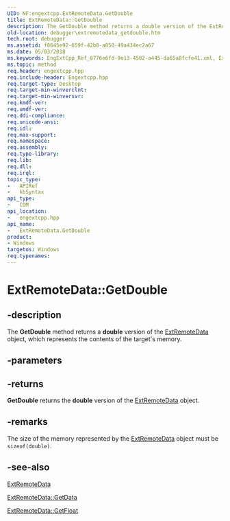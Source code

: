 ```yaml
---
UID: NF:engextcpp.ExtRemoteData.GetDouble
title: ExtRemoteData::GetDouble
description: The GetDouble method returns a double version of the ExtRemoteData object, which represents the contents of the target's memory.
old-location: debugger\extremotedata_getdouble.htm
tech.root: debugger
ms.assetid: f8645e92-659f-42b8-a850-49a434ec2a67
ms.date: 05/03/2018
ms.keywords: EngExtCpp_Ref_8776e6fd-9e13-4502-a445-da65a8fcfe41.xml, ExtRemoteData class [Windows Debugging],GetDouble method, ExtRemoteData.GetDouble, ExtRemoteData::GetDouble, GetDouble, GetDouble method [Windows Debugging], GetDouble method [Windows Debugging],ExtRemoteData class, debugger.extremotedata_getdouble
ms.topic: method
req.header: engextcpp.hpp
req.include-header: Engextcpp.hpp
req.target-type: Desktop
req.target-min-winverclnt: 
req.target-min-winversvr: 
req.kmdf-ver: 
req.umdf-ver: 
req.ddi-compliance: 
req.unicode-ansi: 
req.idl: 
req.max-support: 
req.namespace: 
req.assembly: 
req.type-library: 
req.lib: 
req.dll: 
req.irql: 
topic_type:
-	APIRef
-	kbSyntax
api_type:
-	COM
api_location:
-	engextcpp.hpp
api_name:
-	ExtRemoteData.GetDouble
product:
- Windows
targetos: Windows
req.typenames: 
---
```


# ExtRemoteData::GetDouble


## -description


The <b>GetDouble</b> method returns a <b>double</b> version of the <a href="https://msdn.microsoft.com/library/windows/hardware/ff544008">ExtRemoteData</a> object, which represents the contents of the target's memory.


## -parameters






## -returns



<b>GetDouble</b> returns the <b>double</b> version of the <a href="https://msdn.microsoft.com/library/windows/hardware/ff544008">ExtRemoteData</a> object.




## -remarks



The size of the memory represented by the <a href="https://msdn.microsoft.com/library/windows/hardware/ff544008">ExtRemoteData</a> object must be <code>sizeof(double)</code>.




## -see-also




<a href="https://msdn.microsoft.com/library/windows/hardware/ff544008">ExtRemoteData</a>



<a href="https://msdn.microsoft.com/library/windows/hardware/ff544019">ExtRemoteData::GetData</a>



<a href="https://msdn.microsoft.com/library/windows/hardware/ff544028">ExtRemoteData::GetFloat</a>
 

 

